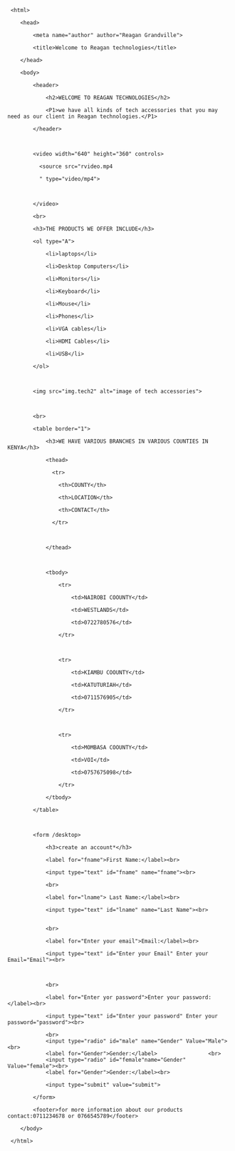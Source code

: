 <!DOCTYPE html>

     <html>

        <head>

            <meta name="author" author="Reagan Grandville">

            <title>Welcome to Reagan technologies</title>

        </head>

        <body>

            <header>

                <h2>WELCOME TO REAGAN TECHNOLOGIES</h2>

                <P1>we have all kinds of tech accessories that you may need as our client in Reagan technologies.</P1>

            </header>

            

            <video width="640" height="360" controls>

              <source src="rvideo.mp4

              " type="video/mp4">

            

            </video>

            <br>

            <h3>THE PRODUCTS WE OFFER INCLUDE</h3>

            <ol type="A">

                <li>laptops</li>

                <li>Desktop Computers</li>

                <li>Monitors</li>

                <li>Keyboard</li>

                <li>Mouse</li>

                <li>Phones</li>

                <li>VGA cables</li>

                <li>HDMI Cables</li>

                <li>USB</li>

            </ol>

    

            <img src="img.tech2" alt="image of tech accessories">

            

            <br>

            <table border="1">

                <h3>WE HAVE VARIOUS BRANCHES IN VARIOUS COUNTIES IN KENYA</h3>

                <thead>

                  <tr>

                    <th>COUNTY</th>

                    <th>LOCATION</th>

                    <th>CONTACT</th>

                  </tr>

                    

                </thead>



                <tbody>

                    <tr>

                        <td>NAIROBI COOUNTY</td>

                        <td>WESTLANDS</td>

                        <td>0722780576</td>

                    </tr>



                    <tr>

                        <td>KIAMBU COOUNTY</td>

                        <td>KATUTURIAH</td>

                        <td>0711576905</td>

                    </tr>



                    <tr>

                        <td>MOMBASA COOUNTY</td>

                        <td>VOI</td>

                        <td>0757675098</td>

                    </tr>   

                </tbody>

            </table>

    

            <form /desktop>

                <h3>create an account*</h3>

                <label for="fname">First Name:</label><br>

                <input type="text" id="fname" name="fname"><br>

                <br>

                <label for="lname"> Last Name:</label><br>

                <input type="text" id="lname" name="Last Name"><br>

           
                <br>

                <label for="Enter your email">Email:</label><br>

                <input type="text" id="Enter your Email" Enter your Email="Email"><br>



                <br>

                <label for="Enter yor password">Enter your password:</label><br>

                <input type="text" id="Enter your password" Enter your password="password"><br>

                <br>
                <input type="radio" id="male" name="Gender" Value="Male"><br>
                <label for="Gender">Gender:</label>                <br>
                <input type="radio" id="female"name="Gender" Value="female"><br>
                <label for="Gender">Gender:</label><br>
               
                <input type="submit" value="submit">

            </form>

            <footer>for more information about our products contact:0711234678 or 0766545789</footer>

        </body>

     </html>



































